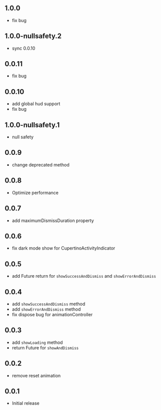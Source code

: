 ## 1.0.0

* fix bug

## 1.0.0-nullsafety.2

* sync 0.0.10

## 0.0.11

* fix bug

## 0.0.10

* add global hud support
* fix bug

## 1.0.0-nullsafety.1

* null safety

## 0.0.9

* change deprecated method

## 0.0.8

* Optimize performance

## 0.0.7

* add maximumDismissDuration property

## 0.0.6

* fix dark mode show for CupertinoActivityIndicator

## 0.0.5

* add Future return for `showSuccessAndDismiss` and `showErrorAndDismiss`

## 0.0.4

* add `showSuccessAndDismiss` method
* add `showErrorAndDismiss` method
* fix dispose bug for animationController

## 0.0.3

* add `showLoading` method
* return Future for `showAndDismiss`

## 0.0.2

* remove reset animation

## 0.0.1

* Initial release
